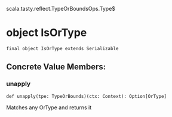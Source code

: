 scala.tasty.reflect.TypeOrBoundsOps.Type$
# object IsOrType

<pre><code class="language-scala" >final object IsOrType extends Serializable</pre></code>
## Concrete Value Members:
### unapply
<pre><code class="language-scala" >def unapply(tpe: TypeOrBounds)(ctx: Context): Option[OrType]</pre></code>
Matches any OrType and returns it


